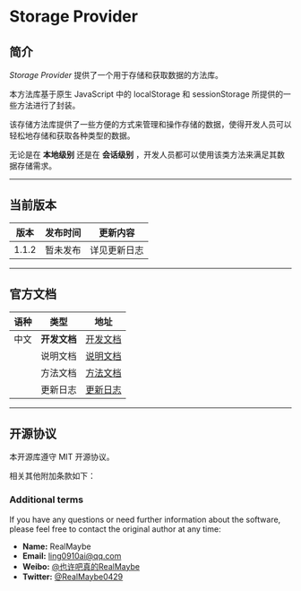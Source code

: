 # Storage Provider

## 简介

*Storage Provider* 提供了一个用于存储和获取数据的方法库。

本方法库基于原生 JavaScript 中的 localStorage 和 sessionStorage 所提供的一些方法进行了封装。

该存储方法库提供了一些方便的方式来管理和操作存储的数据，使得开发人员可以轻松地存储和获取各种类型的数据。

无论是在 **本地级别** 还是在 **会话级别** ，开发人员都可以使用该类方法来满足其数据存储需求。

---

## 当前版本

| 版本 | 发布时间 | 更新内容 |
| --- | --- | --- |
| 1.1.2 | 暂未发布 | 详见更新日志 |

---

## 官方文档

| 语种 | 类型 | 地址 |
| --- | --- |  --- |
| 中文 | **开发文档** | [开发文档](https://www.yuque.com/realmaybe0429/storage-provider) |
| | 说明文档 | [说明文档](https://www.yuque.com/realmaybe0429/storage-provider/documentation) |
| | 方法文档 | [方法文档](https://www.yuque.com/realmaybe0429/storage-provider/method) |
| | 更新日志 | [更新日志](https://www.yuque.com/realmaybe0429/storage-provider/change-log) |

---

## 开源协议

本开源库遵守 MIT 开源协议。

相关其他附加条款如下：

### Additional terms

If you have any questions or need further information about the software, please feel free to contact the original author at any time:

- **Name:** RealMaybe
- **Email:** <ling0910ai@qq.com>
- **Weibo:** [@也许吧真的RealMaybe](https://weibo.com/u/5678690912)
- **Twitter:** [@RealMaybe0429](<https://twitter.com/RealMaybe0429>)
